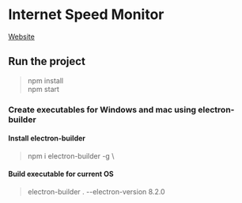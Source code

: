# Internet Speed Monitor

[Website](https://derekchristy.github.io/internet-speed-monitor/)

## Run the project

> npm install \
> npm start

### Create executables for Windows and mac using electron-builder

#### Install electron-builder

> npm i electron-builder -g \

#### Build executable for current OS

> electron-builder . --electron-version 8.2.0
